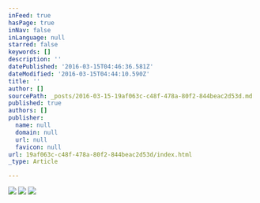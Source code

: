 ```yaml
---
inFeed: true
hasPage: true
inNav: false
inLanguage: null
starred: false
keywords: []
description: ''
datePublished: '2016-03-15T04:46:36.581Z'
dateModified: '2016-03-15T04:44:10.590Z'
title: ''
author: []
sourcePath: _posts/2016-03-15-19af063c-c48f-478a-80f2-844beac2d53d.md
published: true
authors: []
publisher:
  name: null
  domain: null
  url: null
  favicon: null
url: 19af063c-c48f-478a-80f2-844beac2d53d/index.html
_type: Article

---
```

![](https://the-grid-user-content.s3-us-west-2.amazonaws.com/4ebb0ad1-e98f-423d-973f-621a18ce9506.jpg)
![](https://the-grid-user-content.s3-us-west-2.amazonaws.com/25751dd6-6ab3-4c93-b22a-a26c15d14b0e.jpg)
![](https://the-grid-user-content.s3-us-west-2.amazonaws.com/6b27fe31-2bdd-437b-9c9a-3426ffd19ec3.jpg)